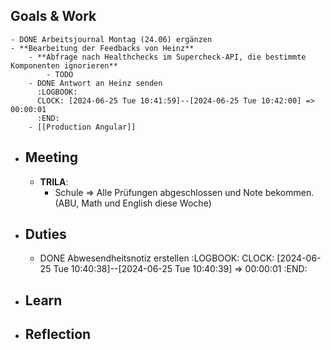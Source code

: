 ## Goals & Work
	- DONE Arbeitsjournal Montag (24.06) ergänzen
	- **Bearbeitung der Feedbacks von Heinz**
		- **Abfrage nach Healthchecks im Supercheck-API, die bestimmte Komponenten ignorieren**
			- TODO
		- DONE Antwort an Heinz senden
		  :LOGBOOK:
		  CLOCK: [2024-06-25 Tue 10:41:59]--[2024-06-25 Tue 10:42:00] =>  00:00:01
		  :END:
		- [[Production Angular]]
- ## Meeting
	- **TRILA**:
		- Schule => Alle Prüfungen abgeschlossen und Note bekommen. (ABU, Math und English diese Woche)
- ## Duties
	- DONE Abwesendheitsnotiz erstellen
	  :LOGBOOK:
	  CLOCK: [2024-06-25 Tue 10:40:38]--[2024-06-25 Tue 10:40:39] =>  00:00:01
	  :END:
- ## Learn
- ## Reflection